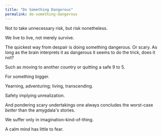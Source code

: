 ```yaml
---
title: "Do Something Dangerous"
permalink: do-something-dangerous
---
```


Not to take unnecessary risk, but risk nonetheless.

We live to live, not merely survive.

The quickest way from despair is doing something dangerous. Or scary. As long as the brain interprets it as dangerous it seems to do the trick, does it not?

Such as moving to another country or quitting a safe 9 to 5.

For something bigger.

Yearning, adventuring; living, transcending.

Safety implying unrealization.

And pondering scary undertakings one always concludes the worst-case _better_ than the amygdala's stories.

We suffer only in imagination-kind-of-thing.

A calm mind has little to fear.

